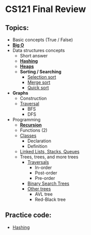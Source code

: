 # CS121 Final Review
## Topics:
- Basic concepts (True / False)
- [**Big O**](Notes/BigO.md)
- Data structures concepts
    - Short answer
    - [**Hashing**](Notes/hashing.md)
    - [**Heaps**](Notes/heaps.md)
    - **Sorting / Searching**
        - [Selection sort](Notes/selectSort.md)
        - [Merge sort](Notes/mergeSort.md)
        - [Quick sort](Notes/quickSort.md)
- **Graphs**
    - Construction
    - [Traversal](Notes/traversals.md)
        - BFS
        - DFS
- Programming
    - [**Recursion**](Notes/recursion.md)
    - Functions (2)
    - [Classes](Notes/classes.md)
        - Declaration
        - Definition
    - [Linked Lists, Stacks, Queues](Notes/dataStructures.md)
    - Trees, trees, and more trees
        - [Traversals](Notes/treeTraversals.md)
            - In-order
            - Post-order
            - Pre-order
        - [Binary Search Trees](Notes/BST.md)
        - [Other trees](Notes/otherTrees.md)
            - AVL tree
            - Red-Black tree

## Practice code:
- [Hashing](Code/hashing.cpp)